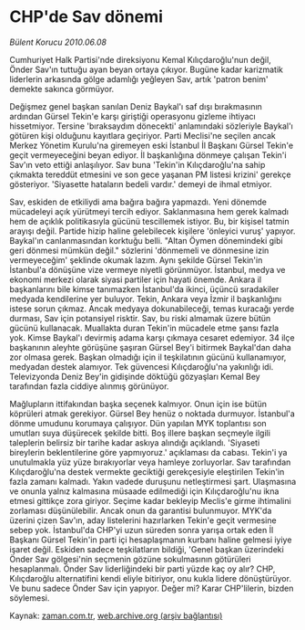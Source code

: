 # CHP'de Sav dönemi

*Bülent Korucu 2010.06.08*

<td class="columnist-detail">
<p>Cumhuriyet Halk Partisi'nde direksiyonu Kemal Kılıçdaroğlu'nun değil, Önder Sav'ın tuttuğu ayan beyan ortaya çıkıyor. Bugüne kadar karizmatik liderlerin arkasında gölge adamlığı yeğleyen Sav, artık 'patron benim' demekte sakınca görmüyor.</p>
<p>
<div id="haberMetinDiv">
<p>Değişmez genel başkan sanılan Deniz Baykal'ı saf dışı bırakmasının ardından Gürsel Tekin'e karşı giriştiği operasyonu gizleme ihtiyacı hissetmiyor. Tersine 'bıraksaydım dönecekti' anlamındaki sözleriyle Baykal'ı götüren kişi olduğunu kayıtlara geçiriyor. Parti Meclisi'ne seçilen ancak Merkez Yönetim Kurulu'na giremeyen eski İstanbul İl Başkanı Gürsel Tekin'e geçit vermeyeceğini beyan ediyor. İl başkanlığına dönmeye çalışan Tekin'i Sav'ın veto ettiği anlaşılıyor. Sav buna 'Tekin'in Kılıçdaroğlu'na sahip çıkmakta tereddüt etmesini ve son gece yaşanan PM listesi krizini' gerekçe gösteriyor. 'Siyasette hataların bedeli vardır.' demeyi de ihmal etmiyor.
<p>Sav, eskiden de etkiliydi ama bağıra bağıra yapmazdı. Yeni dönemde mücadeleyi açık yürütmeyi tercih ediyor. Saklanmasına hem gerek kalmadı hem de açıklık politikasıyla gücünü tescillemek istiyor. Bu, bir kişisel tatmin arayışı değil. Partide hizip haline gelebilecek kişilere 'önleyici vuruş' yapıyor. Baykal'ın canlanmasından korktuğu belli. "Altan Öymen dönemindeki gibi geri dönmesi mümkün değil." sözlerini 'dönmemeli ve dönmesine izin vermeyeceğim' şeklinde okumak lazım. Aynı şekilde Gürsel Tekin'in İstanbul'a dönüşüne vize vermeye niyetli görünmüyor. İstanbul, medya ve ekonomi merkezi olarak siyasi partiler için hayati önemde. Ankara il başkanlarını bile kimse tanımazken İstanbul'da ikinci, üçüncü sıradakiler medyada kendilerine yer buluyor. Tekin, Ankara veya İzmir il başkanlığını istese sorun çıkmaz. Ancak medyaya dokunabileceği, temas kuracağı yerde durması, Sav için potansiyel risktir. Sav, bu riski almamak üzere bütün gücünü kullanacak. Muallakta duran Tekin'in mücadele etme şansı fazla yok. Kimse Baykal'ı devirmiş adama karşı çıkmaya cesaret edemiyor. 34 ilçe başkanının aleyhte görüşüne şaşıran Gürsel Bey'i bitirmek Baykal'dan daha zor olmasa gerek. Başkan olmadığı için il teşkilatının gücünü kullanamıyor, medyadan destek alamıyor. Tek güvencesi Kılıçdaroğlu'na yakınlığı idi. Televizyonda Deniz Bey'in gidişinde döktüğü gözyaşları Kemal Bey tarafından fazla ciddiye alınmış görünüyor.
<p>Mağlupların ittifakından başka seçenek kalmıyor. Onun için ise bütün köprüleri atmak gerekiyor. Gürsel Bey henüz o noktada durmuyor. İstanbul'a dönme umudunu korumaya çalışıyor. Dün yapılan MYK toplantısı son umutları suya düşürecek şekilde bitti. Boş illere başkan seçmeyle ilgili taleplerin belirsiz bir tarihe kadar askıya alındığı açıklandı. 'Siyaseti bireylerin beklentilerine göre yapmıyoruz.' açıklaması da cabası. Tekin'i ya unutulmakla yüz yüze bırakıyorlar veya hamleye zorluyorlar. Sav tarafından Kılıçdaroğlu'na destek vermekte geciktiği gerekçesiyle eleştirilen Tekin'in fazla zamanı kalmadı. Yakın vadede duruşunu netleştirmesi şart. Ulaşmasına ve onunla yalnız kalmasına müsaade edilmediği için Kılıçdaroğlu'nu ikna etmesi gittikçe zora giriyor. Seçime kadar bekleyip Meclis'e girme ihtimalini zorlaması düşünülebilir. Ancak onun da garantisi bulunmuyor. MYK'da üzerini çizen Sav'ın, aday listelerini hazırlarken Tekin'e geçit vermesine sebep yok. İstanbul'da CHP'yi uzun süreden sonra yarışa ortak eden İl Başkanı Gürsel Tekin'in parti içi hesaplaşmanın kurbanı haline gelmesi iyiye işaret değil. Eskiden sadece teşkilatların bildiği, 'Genel başkan üzerindeki Önder Sav gölgesi'nin seçmenin gözüne sokulmasının götürüleri hesaplanmalı. Önder Sav liderliğindeki bir parti yüzde kaç oy alır? CHP, Kılıçdaroğlu alternatifini kendi eliyle bitiriyor, onu kukla lidere dönüştürüyor. Ve bunu sadece Önder Sav için yapıyor. Değer mi? Karar CHP'lilerin, bizden söylemesi.</p></p></p></div>
</p>
<a href="http://web.archive.org/web/20110107100500/mailto:b.korucu@zaman.com.tr">
</a></td>

Kaynak: [zaman.com.tr](http://zaman.com.tr/yazar.do?yazino=993005), [web.archive.org (arşiv bağlantısı)](http://web.archive.org/web/20110107100500/http://www.zaman.com.tr/yazar.do?yazino=993005)
